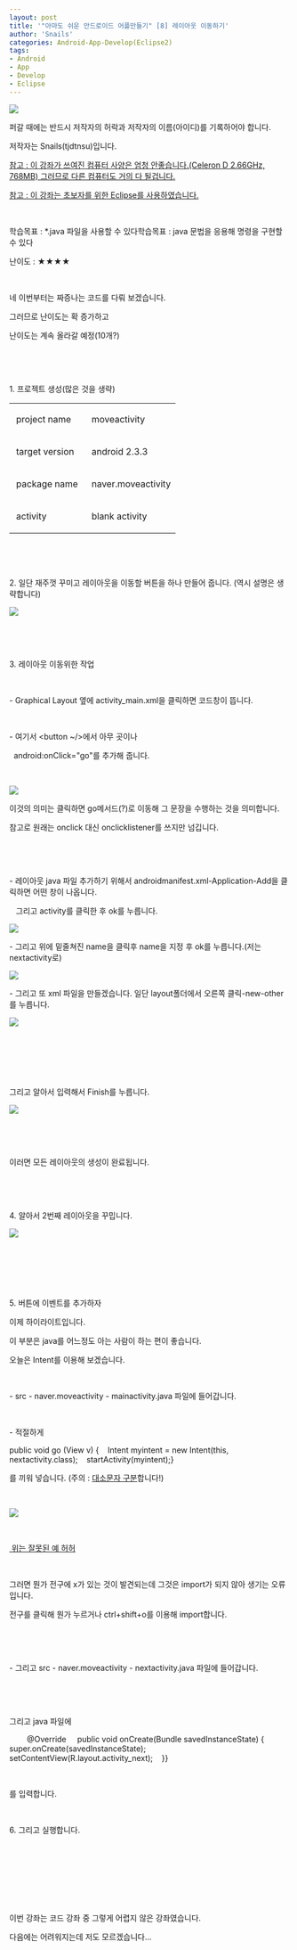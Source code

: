 ```yaml
---
layout: post
title: '"아마도 쉬운 안드로이드 어플만들기" [8] 레이아웃 이동하기'
author: 'Snails'
categories: Android-App-Develop(Eclipse2)
tags:
- Android
- App
- Develop
- Eclipse
---
```



<script> location.href='https://cafe.naver.com/develoid/245345' ; </script>

<p><img src="https://dthumb-phinf.pstatic.net/?src=%22http%3A%2F%2Fblogfiles.naver.net%2F20130517_266%2Ftjdtnsu_1368772568157vEMv8_JPEG%2Fand.jpg%22&amp;type=cafe_wa740"></p>
<p>퍼갈 때에는 반드시 저작자의 허락과 저작자의 이름(아이디)를 기록하어야 합니다.</p>
<p>저작자는 Snails(tjdtnsu)입니다.</p>
<p><u>참고 : 이 강좌가 쓰여진 컴퓨터 사양은 엄청 안좋습니다.(Celeron D 2.66GHz, 768MB) 그러므로 다른 컴퓨터도 거의 다 될겁니다.</u>&nbsp;</p>
<p><u>참고 : 이 강좌는 초보자를 위한 Eclipse를 사용하였습니다.</u></p>
<p>&nbsp;</p>
<p>학습목표 : *.java 파일을 사용할 수 있다학습목표 : java 문법을 응용해 명령을 구현할 수 있다</p>
<p>난이도 : ★★★★</p>
<p>&nbsp;</p>
<p></p>
<p>네 이번부터는 짜증나는 코드를 다뤄 보겠습니다.</p>
<p>그러므로 난이도는 확 증가하고</p>
<p>난이도는 계속 올라갈 예정(10개?)</p>
<p>&nbsp;</p>
<p>&nbsp;</p>
<p>1. 프로젝트 생성(많은 것을 생략)</p>
<table><tbody><tr><td ><p>&nbsp;project name&nbsp;</p>
</td><td ><p>&nbsp;moveactivity</p>
</td></tr><tr><td ><p>&nbsp;target version&nbsp;</p>
</td><td ><p>&nbsp;android 2.3.3&nbsp;</p>
</td></tr><tr><td ><p>&nbsp;package name&nbsp;</p>
</td><td ><p>&nbsp;naver.moveactivity</p>
</td></tr><tr><td ><p>&nbsp;activity</p>
</td><td ><p>&nbsp;blank activity</p>
</td></tr></tbody></table><p>&nbsp;</p>
<p>&nbsp;</p>
<p>2. 일단 재주껏 꾸미고 레이아웃을 이동할 버튼을 하나 만들어 줍니다. (역시 설명은 생략합니다)&nbsp;</p>
<p><img src="https://dthumb-phinf.pstatic.net/?src=%22http%3A%2F%2Fblogfiles.naver.net%2F20130517_14%2Ftjdtnsu_1368773344659o3p9W_JPEG%2F%25C1%25A6%25B8%25F1_%25BE%25F8%25C0%25BD.JPG%22&amp;type=cafe_wa740"></p>
<p>&nbsp;</p>
<p>&nbsp;</p>
<p>3. 레이아웃 이동위한 작업&nbsp;</p>
<p>&nbsp;</p>
<p>- Graphical Layout 옆에 activity_main.xml을 클릭하면 코드창이 뜹니다.</p>
<p>&nbsp;</p>
<p>- 여기서 &lt;button ~/&gt;에서 아무 곳이나&nbsp;</p>
<p>&nbsp; android:onClick="go"를 추가해 줍니다.</p>
<p>&nbsp;</p>
<p><img src="https://dthumb-phinf.pstatic.net/?src=%22http%3A%2F%2Fblogfiles.naver.net%2F20130517_110%2Ftjdtnsu_1368773729737gHoJQ_JPEG%2F%25C1%25A6%25B8%25F1_%25BE%25F8%25C0%25BD.JPG%22&amp;type=cafe_wa740"></p>
<p>이것의 의미는 클릭하면 go메서드(?)로 이동해 그 문장을 수행하는 것을 의미합니다.</p>
<p>참고로 원래는 onclick 대신 onclicklistener를 쓰지만 넘깁니다.</p>
<p>&nbsp;</p>
<p>&nbsp;</p>
<p>- 레이아웃 java 파일 추가하기 위해서 androidmanifest.xml-Application-Add을 클릭하면 어떤 창이 나옵니다.</p>
<p>&nbsp;&nbsp; 그리고 activity를 클릭한 후 ok를 누릅니다.&nbsp;</p>
<p><img src="https://dthumb-phinf.pstatic.net/?src=%22http%3A%2F%2Fblogfiles.naver.net%2F20130517_50%2Ftjdtnsu_1368774124699d9wgG_JPEG%2F%25C1%25A6%25B8%25F1_%25BE%25F8%25C0%25BD.JPG%22&amp;type=cafe_wa740"></p>
<p>- 그리고 위에 밑줄쳐진 name을 클릭후 name을 지정 후 ok를 누릅니다.(저는 nextactivity로)</p>
<p><img src="https://dthumb-phinf.pstatic.net/?src=%22http%3A%2F%2Fblogfiles.naver.net%2F20130517_296%2Ftjdtnsu_1368774217296CU97t_JPEG%2F%25C1%25A6%25B8%25F1_%25BE%25F8%25C0%25BD.JPG%22&amp;type=cafe_wa740"></p>
<p>- 그리고 또 xml 파일을 만들겠습니다. 일단 layout폴더에서 오른쪽 클릭-new-other를 누릅니다.</p>
<p><img src="https://dthumb-phinf.pstatic.net/?src=%22http%3A%2F%2Fblogfiles.naver.net%2F20130517_162%2Ftjdtnsu_13687743564567PrRq_JPEG%2F%25C1%25A6%25B8%25F1_%25BE%25F8%25C0%25BD.JPG%22&amp;type=cafe_wa740"></p>
<p>&nbsp;</p>
<p>&nbsp;</p>
<p>&nbsp;</p>
<p>그리고 알아서 입력해서 Finish를 누릅니다.</p>
<p><img src="https://dthumb-phinf.pstatic.net/?src=%22http%3A%2F%2Fblogfiles.naver.net%2F20130517_275%2Ftjdtnsu_1368774571155nqM5o_JPEG%2F%25C1%25A6%25B8%25F1_%25BE%25F8%25C0%25BD.JPG%22&amp;type=cafe_wa740"></p>
<p>&nbsp;</p>
<p>&nbsp;</p>
<p>이러면 모든 레이아웃의 생성이 완료됩니다.</p>
<p>&nbsp;</p>
<p>&nbsp;</p>
<p>4. 알아서 2번째 레이아웃을 꾸밉니다.</p>
<p><img src="https://dthumb-phinf.pstatic.net/?src=%22http%3A%2F%2Fblogfiles.naver.net%2F20130517_199%2Ftjdtnsu_1368774827788Dkx3Q_JPEG%2F%25C1%25A6%25B8%25F1_%25BE%25F8%25C0%25BD.JPG%22&amp;type=cafe_wa740"></p>
<p>&nbsp;</p>
<p>&nbsp;</p>
<p>&nbsp;</p>
<p>5. 버튼에 이벤트를 추가하자</p>
<p>이제 하이라이트입니다.</p>
<p>이 부분은 java를 어느정도 아는 사람이 하는 편이 좋습니다.</p>
<p>오늘은 Intent를 이용해 보겠습니다.</p>
<p>&nbsp;</p>
<p>- src - naver.moveactivity - mainactivity.java 파일에 들어갑니다.&nbsp;</p>
<p>&nbsp;</p>
<p>- 적절하게 &nbsp;</p>
<p>public void go (View v) {&nbsp;&nbsp;&nbsp; Intent myintent = new Intent(this, nextactivity.class);&nbsp;&nbsp;&nbsp; startActivity(myintent);}</p>
<p>를 끼워 넣습니다. (주의 : <u>대소문자 구분</u>합니다!)</p>
<p>&nbsp;</p>
<p><img src="https://dthumb-phinf.pstatic.net/?src=%22http%3A%2F%2Fblogfiles.naver.net%2F20130517_2%2Ftjdtnsu_1368775216491guBjp_JPEG%2F%25C1%25A6%25B8%25F1_%25BE%25F8%25C0%25BD.JPG%22&amp;type=cafe_wa740"></p>
<p>&nbsp;</p>
<p><u>&nbsp;위는 잘못된 예 허허</u></p>
<p>&nbsp;</p>
<p>그러면 뭔가 전구에 x가 있는 것이 발견되는데 그것은 import가 되지 않아 생기는 오류입니다.</p>
<p>전구를 클릭해 뭔가 누르거나 ctrl+shift+o를 이용해 import합니다.&nbsp;</p>
<p>&nbsp;</p>
<p>&nbsp;</p>
<p>- 그리고 src - naver.moveactivity - nextactivity.java 파일에 들어갑니다.</p>
<p>&nbsp;</p>
<p>&nbsp;</p>
<p>그리고 java 파일에</p>
<p>&nbsp;&nbsp;&nbsp; &nbsp;&nbsp;&nbsp; @Override &nbsp;&nbsp;&nbsp; public void onCreate(Bundle savedInstanceState) {&nbsp;&nbsp;&nbsp; &nbsp;&nbsp;&nbsp; super.onCreate(savedInstanceState);&nbsp;&nbsp;&nbsp; &nbsp;&nbsp;&nbsp; setContentView(R.layout.activity_next);&nbsp;&nbsp;&nbsp; }}</p>
<p>&nbsp;</p>
<p>를 입력합니다.</p>
<p>&nbsp;</p>
<p>6. 그리고 실행합니다.</p>
<p>&nbsp;</p>
<p>&nbsp;</p>
<p>&nbsp;</p>
<p>&nbsp;</p>
<p>이번 강좌는 코드 강좌 중 그렇게 어렵지 않은 강좌였습니다.</p>
<p>다음에는 어려워지는데 저도 모르겠습니다...&nbsp;</p>

